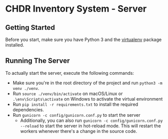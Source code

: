 # CHDR Inventory System - Server

## Getting Started

Before you start, make sure you have Python 3 and the [virtualenv](https://packaging.python.org/guides/installing-using-pip-and-virtual-environments/) package installed.

## Running The Server
To actually start the server, execute the following commands:

* Make sure you're in the root directory of the project and run `python3 -m venv ./venv`.
* Run `source ./venv/bin/activate` on macOS/Linux or `.\env\Scripts\activate` on Windows to activate the virtual environment
* Run `pip install -r requirements.txt` to install the required dependencies.
* Run `gunicorn -c config/gunicorn.conf.py` to start the server
    * Additionally, you can also run `gunicorn -c config/gunicorn.conf.py --reload` to start the server in hot-reload mode. This will restart the workers whenever there's a change in the source code.
